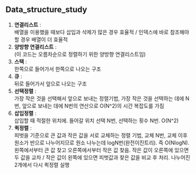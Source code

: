 ## Data_structure_study

1. **연결리스트** :  
배열을 이용했을 때보다 삽입과 삭제가 많은 경우 효율적 / 인덱스에 바로 참조해야할 경우 배열이 더 효율적
2. **양방향 연결리스트** :  
(이 코드는 오름차순으로 정렬하기 위한 양방향 연결리스트임)
3. **스택** :  
한쪽으로 들어가서 한쪽으로 나오는 구조
4. **큐** :  
뒤로 들어가서 앞으로 나오는 구조
5. **선택정렬** :  
가장 작은 것을 선택해서 앞으로 보내는 정렬기법, 가장 작은 것을 선택하는 데에 N번, 앞으로 보내는 데에 N번의 연산으로 O(N^2)의 시간 복잡도를 가짐
6. **삽입정렬** :  
삽입할 때 적절한 위치에. 들어갈 위치 선택 N번, 선택하는 횟수 N번. O(N^2)
7. **퀵정렬** :  
피벗을 기준으로 큰 값과 작은 값을 서로 교체하는 정렬 기법, 교체 N번, 교체 이후 원소가 반으로 나누어지므로 원소 나누는데 logN번(완전이진트리). 즉 O(NlogN).
왼쪽에서부터 큰 값 찾고 오른쪽에서부터 작은 값 찾음. 작은 값이 오른쪽에 있으면 두 값을 교차 / 작은 값이 왼쪽에 있으면 피벗값과 찾은 값을 비교 후 처리. 나누어진 2개에서 다시 퀵정렬 실행
